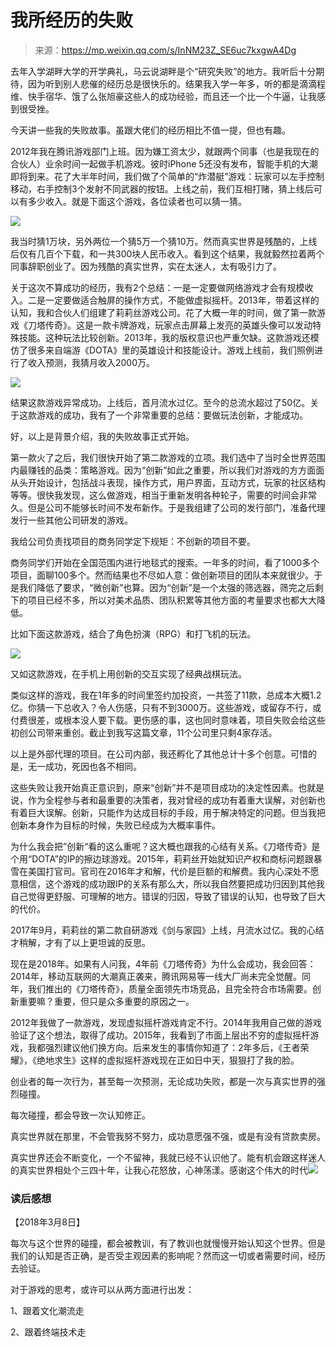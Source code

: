# 我所经历的失败

> 来源：https://mp.weixin.qq.com/s/InNM23Z_SE6uc7kxgwA4Dg


去年入学湖畔大学的开学典礼，马云说湖畔是个“研究失败”的地方。我听后十分期待，因为听到别人悲催的经历总是很快乐的。结果我入学一年多，听的都是滴滴程维、快手宿华、饿了么张旭豪这些人的成功经验，而且还一个比一个牛逼，让我感到很受挫。

今天讲一些我的失败故事。虽跟大佬们的经历相比不值一提，但也有趣。

2012年我在腾讯游戏部门上班。因为嫌工资太少，就跟两个同事（也是我现在的合伙人）业余时间一起做手机游戏。彼时iPhone 5还没有发布，智能手机的大潮即将到来。花了大半年时间，我们做了个简单的“炸潜艇”游戏：玩家可以左手控制移动，右手控制3个发射不同武器的按钮。上线之前，我们互相打赌，猜上线后可以有多少收入。就是下面这个游戏，各位读者也可以猜一猜。

![](https://mmbiz.qpic.cn/mmbiz_png/xI6Ia8ELoIzzF1ffK3jq2JbdVzBUSR05e6Q91kl4blX6zScRD43ETW7jj3ngRQa6UxZDpL7vt1EdyFUdMyhW4Q/640?wx_fmt=png&tp=webp&wxfrom=5&wx_lazy=1)

我当时猜1万块，另外两位一个猜5万一个猜10万。然而真实世界是残酷的，上线后仅有几百个下载，和一共300块人民币收入。看到这个结果，我就毅然拉着两个同事辞职创业了。因为残酷的真实世界，实在太迷人，太有吸引力了。

关于这次不算成功的经历，我有2个总结：一是一定要做网络游戏才会有规模收入。二是一定要做适合触屏的操作方式，不能做虚拟摇杆。2013年，带着这样的认知，我和合伙人们组建了莉莉丝游戏公司。花了大概一年的时间，做了第一款游戏《刀塔传奇》。这是一款卡牌游戏，玩家点击屏幕上发亮的英雄头像可以发动特殊技能。这种玩法比较创新。2013年，我的版权意识也严重欠缺。这款游戏还模仿了很多来自端游《DOTA》里的英雄设计和技能设计。游戏上线前，我们照例进行了收入预测，我猜月收入2000万。

![](https://mmbiz.qpic.cn/mmbiz_png/xI6Ia8ELoIzzF1ffK3jq2JbdVzBUSR05xUk3O4Cw81yshmzFRQtUsmMBSHCF7gQhfkDZCjfSEsWhfDvG1ibNreQ/640?wx_fmt=png&tp=webp&wxfrom=5&wx_lazy=1)

结果这款游戏异常成功。上线后，首月流水过亿。至今的总流水超过了50亿。关于这款游戏的成功，我有了一个非常重要的总结：要做玩法创新，才能成功。

好，以上是背景介绍，我的失败故事正式开始。

第一款火了之后，我们很快开始了第二款游戏的立项。我们选中了当时全世界范围内最赚钱的品类：策略游戏。因为“创新”如此之重要，所以我们对游戏的方方面面从头开始设计，包括战斗表现，操作方式，用户界面，互动方式，玩家的社区结构等等。很快我发现，这么做游戏，相当于重新发明各种轮子，需要的时间会非常久。但是公司不能够长时间不发布新作。于是我组建了公司的发行部门，准备代理发行一些其他公司研发的游戏。

我给公司负责找项目的商务同学定下规矩：不创新的项目不要。

商务同学们开始在全国范围内进行地毯式的搜索。一年多的时间，看了1000多个项目，面聊100多个。然而结果也不尽如人意：做创新项目的团队本来就很少。于是我们降低了要求，“微创新”也算。因为“创新”是一个太强的筛选器，筛完之后剩下的项目已经不多，所以对美术品质、团队积累等其他方面的考量要求也都大大降低。

比如下面这款游戏，结合了角色扮演（RPG）和打飞机的玩法。

![](https://mmbiz.qpic.cn/mmbiz_png/xI6Ia8ELoIzzF1ffK3jq2JbdVzBUSR05tWB86qdibfqDI3jW9T6qNUricB6FYlPhMvcXhb7AmjNhtFia5yIrXvJgQ/640?wx_fmt=png&tp=webp&wxfrom=5&wx_lazy=1)

又如这款游戏，在手机上用创新的交互实现了经典战棋玩法。

类似这样的游戏，我在1年多的时间里签约加投资，一共签了11款，总成本大概1.2亿。你猜一下总收入？令人伤感，只有不到3000万。这些游戏，或留存不行，或付费很差，或根本没人要下载。更伤感的事，这也同时意味着，项目失败会给这些初创公司带来重创。截止到我写这篇文章，11个公司里只剩4家存活。

以上是外部代理的项目。在公司内部，我还孵化了其他总计十多个创意。可惜的是，无一成功，死因也各不相同。

这些失败让我开始真正意识到，原来“创新”并不是项目成功的决定性因素。也就是说，作为全程参与者和最重要的决策者，我对曾经的成功有着重大误解，对创新也有着巨大误解。创新，只能作为达成目标的手段，用于解决特定的问题。但当我把创新本身作为目标的时候，失败已经成为大概率事件。

为什么我会把”创新“看的这么重呢？这大概也跟我的心结有关系。《刀塔传奇》是个用“DOTA”的IP的擦边球游戏。2015年，莉莉丝开始就知识产权和商标问题跟暴雪在美国打官司。官司在2016年才和解，代价是巨额的和解费。我内心深处不愿意相信，这个游戏的成功跟IP的关系有那么大，所以我自然要把成功归因到其他我自己觉得更舒服、可理解的地方。错误的归因，导致了错误的认知，也导致了巨大的代价。

2017年9月，莉莉丝的第二款自研游戏《剑与家园》上线，月流水过亿。我的心结才稍解，才有了以上更坦诚的反思。

现在是2018年。如果有人问我，4年前《刀塔传奇》为什么会成功，我会回答：2014年，移动互联网的大潮真正袭来，腾讯网易等一线大厂尚未完全觉醒。同年，我们推出的《刀塔传奇》，质量全面领先市场竞品，且完全符合市场需要。创新重要嘛？重要，但只是众多重要的原因之一。

2012年我做了一款游戏，发现虚拟摇杆游戏肯定不行。2014年我用自己做的游戏验证了这个想法，取得了成功。2015年，我看到了市面上层出不穷的虚拟摇杆游戏，我都强烈建议他们换方向。后来发生的事情你知道了：2年多后，《王者荣耀》，《绝地求生》这样的虚拟摇杆游戏现在正如日中天，狠狠打了我的脸。

创业者的每一次行为，甚至每一次预测，无论成功失败，都是一次与真实世界的强烈碰撞。

每次碰撞，都会导致一次认知修正。

真实世界就在那里，不会管我努不努力，成功意愿强不强，或是有没有贷款卖房。

真实世界还会不断变化，一个不留神，我就已经不认识他了。能有机会跟这样迷人的真实世界相处个三四十年，让我心花怒放，心神荡漾。感谢这个伟大的时代![](https://res.wx.qq.com/mpres/htmledition/images/icon/common/emotion_panel/emoji_wx/2_12.png?wx_lazy=1)


### 读后感想

【2018年3月8日】

每次与这个世界的碰撞，都会被教训，有了教训也就慢慢开始认知这个世界。但是我们的认知是否正确，是否受主观因素的影响呢？然而这一切或者需要时间，经历去验证。

对于游戏的思考，或许可以从两方面进行出发：

1、跟着文化潮流走

2、跟着终端技术走
